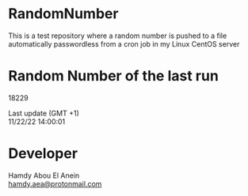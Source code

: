 # RandomNumber    
This is a test repository where a random number is pushed to a file automatically passwordless from a cron job in my Linux CentOS server    
# Random Number of the last run   
18229
      
Last update (GMT +1)    
11/22/22 14:00:01
# Developer    
Hamdy Abou El Anein   
hamdy.aea@protonmail.com
